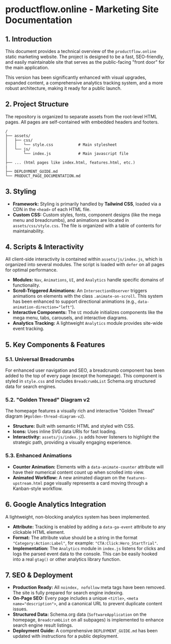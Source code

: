 # productflow.online - Marketing Site Documentation

## 1. Introduction

This document provides a technical overview of the `productflow.online` static marketing website. The project is designed to be a fast, SEO-friendly, and easily maintainable site that serves as the public-facing "front door" for the main application.

This version has been significantly enhanced with visual upgrades, expanded content, a comprehensive analytics tracking system, and a more robust architecture, making it ready for a public launch.

## 2. Project Structure

The repository is organized to separate assets from the root-level HTML pages. All pages are self-contained with embedded headers and footers.

```
/
├── assets/
│   ├── css/
│   │   └── style.css           # Main stylesheet
│   └── js/
│       └── index.js            # Main javascript file
│
├── ... (html pages like index.html, features.html, etc.)
|
├── DEPLOYMENT_GUIDE.md
└── PRODUCT_PAGE_DOCUMENTATION.md
```

## 3. Styling

-   **Framework:** Styling is primarily handled by **Tailwind CSS**, loaded via a CDN in the `<head>` of each HTML file.
-   **Custom CSS:** Custom styles, fonts, component designs (like the mega menu and breadcrumbs), and animations are located in `assets/css/style.css`. The file is organized with a table of contents for maintainability.

## 4. Scripts & Interactivity

All client-side interactivity is contained within `assets/js/index.js`, which is organized into several modules. The script is loaded with `defer` on all pages for optimal performance.

-   **Modules:** `Nav`, `Animations`, `UI`, and `Analytics` handle specific domains of functionality.
-   **Scroll-Triggered Animations:** An `IntersectionObserver` triggers animations on elements with the class `.animate-on-scroll`. This system has been enhanced to support directional animations (e.g., `data-animation-direction="left"`).
-   **Interactive Components:** The `UI` module initializes components like the mega menu, tabs, carousels, and interactive diagrams.
-   **Analytics Tracking:** A lightweight `Analytics` module provides site-wide event tracking.

## 5. Key Components & Features

### 5.1. Universal Breadcrumbs
For enhanced user navigation and SEO, a breadcrumb component has been added to the top of every page (except the homepage). This component is styled in `style.css` and includes `BreadcrumbList` Schema.org structured data for search engines.

### 5.2. "Golden Thread" Diagram v2
The homepage features a visually rich and interactive "Golden Thread" diagram (`#golden-thread-diagram-v2`).
-   **Structure:** Built with semantic HTML and styled with CSS.
-   **Icons:** Uses inline SVG data URIs for fast loading.
-   **Interactivity:** `assets/js/index.js` adds hover listeners to highlight the strategic path, providing a visually engaging experience.

### 5.3. Enhanced Animations
-   **Counter Animation:** Elements with a `data-animate-counter` attribute will have their numerical content count up when scrolled into view.
-   **Animated Workflow:** A new animated diagram on the `features-upstream.html` page visually represents a card moving through a Kanban-style workflow.

## 6. Google Analytics Integration

A lightweight, non-blocking analytics system has been implemented.
-   **Attribute:** Tracking is enabled by adding a `data-ga-event` attribute to any clickable HTML element.
-   **Format:** The attribute value should be a string in the format `"Category:Action:Label"`, for example: `"CTA:Click:Hero_StartTrial"`.
-   **Implementation:** The `Analytics` module in `index.js` listens for clicks and logs the parsed event data to the console. This can be easily hooked into a real `gtag()` or other analytics library function.

## 7. SEO & Deployment

-   **Production Ready:** All `noindex, nofollow` meta tags have been removed. The site is fully prepared for search engine indexing.
-   **On-Page SEO:** Every page includes a unique `<title>`, `<meta name="description">`, and a canonical URL to prevent duplicate content issues.
-   **Structured Data:** Schema.org data (`SoftwareApplication` on the homepage, `BreadcrumbList` on all subpages) is implemented to enhance search engine result listings.
-   **Deployment Guide:** A comprehensive `DEPLOYMENT_GUIDE.md` has been updated with instructions for a public deployment.